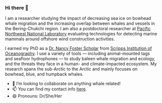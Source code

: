 ### Hi there 👋

I am a researcher studying the impact of decreasing sea ice on bowhead whale migration and the increasing overlap between whales and vessels in the Bering-Chukchi region. I am also a postdoctoral researcher at [Pacific Northwest National Laboratory](https://www.pnnl.gov) evaluating technologies for detecting marine mammals around offshore wind construction activities.
 
I earned my PhD as a [Dr. Nancy Foster Scholar](https://fosterscholars.noaa.gov/) from [Scripps Institution of Oceanography](https://scripps.ucsd.edu/). I use a variety of tools — including animal-mounted tags and seafloor hydrophones — to study baleen whale migration and ecology, and the threats they face in a human- and climate-impacted ecosystem. My research spans the sub-Arctic to the Arctic and mainly focuses on bowhead, blue, and humpback whales.


- 👯 I’m looking to collaborate on anything whale related! 
- 📫 You can find my contact info [here](https://directory.oregonstate.edu/?type=search&cn=szesciorka).
- 😄 Pronouns: Dr/She/Her


<!--
**azorka/azorka** is a ✨ _special_ ✨ repository because its `README.md` (this file) appears on your GitHub profile.

- 👯 I’m looking to collaborate on anything marine mammal related! 
- 🤔 I’m looking for help with ...
- 💬 Ask me about ...
- 📫 You can find my contact info here.
- 😄 Pronouns: She/Her/Hers
- 
-->
